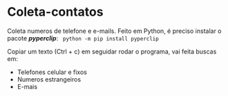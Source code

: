 # Coleta-contatos
Coleta numeros de telefone e e-mails. Feito em Python, é preciso instalar o pacote ***pyperclip***:
` python -m pip install pyperclip`


Copiar um texto (Ctrl + c) em seguidar rodar o programa, vai feita buscas em: 

  * Telefones celular e fixos 
  * Numeros estrangeiros
  * E-mais 
